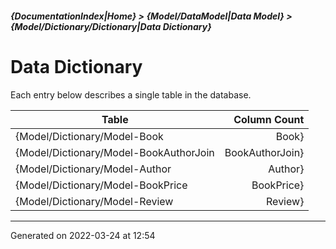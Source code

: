 ##### {DocumentationIndex|Home} > {Model/DataModel|Data Model} > {Model/Dictionary/Dictionary|Data Dictionary}

Data Dictionary
=========================

Each entry below describes a single table in the database.

Table | Column Count 
----- | -----------: 
{Model/Dictionary/Model-Book|Book} | 16
{Model/Dictionary/Model-BookAuthorJoin|BookAuthorJoin} | 3
{Model/Dictionary/Model-Author|Author} | 10
{Model/Dictionary/Model-BookPrice|BookPrice} | 15
{Model/Dictionary/Model-Review|Review} | 12

- - -

Generated on 2022-03-24 at 12:54
